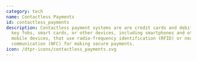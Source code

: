 ```yaml
---
category: tech
name: Contactless Payments
id: contactless_payments
description: Contactless payment systems are are credit cards and debit cards,
  key fobs, smart cards, or other devices, including smartphones and other
  mobile devices, that use radio-frequency identification (RFID) or near field
  communication (NFC) for making secure payments.  
icon: /dtpr-icons/contactless_payments.svg
---
```

